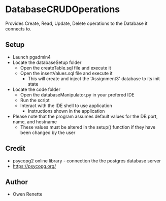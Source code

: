 # DatabaseCRUDOperations
Provides Create, Read, Update, Delete operations to the Database it connects to.
## Setup
* Launch pgadmin4
* Locate the databaseSetup folder
  * Open the createTable.sql file and execute it
  * Open the insertValues.sql file and execute it
    * This will create and inject the 'Assignment3' database to its init state
* Locate the code folder
  * Open the databaseManipulator.py in your prefered IDE
  * Run the script
  * Interact with the IDE shell to use application
    * Instructions shown in the application
* Please note that the program assumes default values for the DB port, name, and hostname
  * These values must be altered in the setup() function if they have been changed by the user
## Credit
* psycopg2 online library - connection the the postgres database server
* https://psycopg.org/
## Author
* Owen Renette
